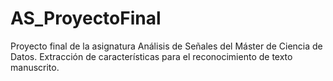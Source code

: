 # AS_ProyectoFinal
Proyecto final de la asignatura Análisis de Señales del Máster de Ciencia de Datos. Extracción de características para el reconocimiento de texto manuscrito.
